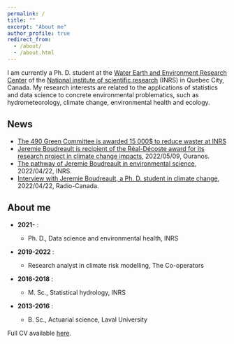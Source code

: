 ```yaml
---
permalink: /
title: ""
excerpt: "About me"
author_profile: true
redirect_from: 
  - /about/
  - /about.html
---
```


I am currently a Ph. D. student at the [Water Earth and Environment Research Center](https://inrs.ca/en/inrs/research-centres/eau-terre-environnement-research-centre/) of the [National institute of scientific research](https://inrs.ca/en/) (INRS) in Quebec City, Canada. My research interests are related to the applications of statistics and data science to concrete environmental problematics, such as hydrometeorology, climate change, environmental health and ecology.

News
----------

* [The 490 Green Committee is awarded 15 000$ to reduce waster at INRS](https://inrs.ca/actualites/un-avenir-vert-ancre-dans-sa-communaute/)
* [Jeremie Boudreault is recipient of the Réal-Décoste award for its research project in climate change impacts](https://www.ouranos.ca/felicitations-au-recipiendaire-du-prix-real-decoste-2022/), 2022/05/09, Ouranos.
* [The pathway of Jeremie Boudreault in environmental science](https://inrs.ca/actualites/ma-recherche-en-serie-la-passion-pour-lenvironnement-de-jeremie-boudreault-de-la-maitrise-au-doctorat/), 2022/04/22, INRS.
* [Interview with Jeremie Boudreault, a Ph. D. student in climate change](https://ici.radio-canada.ca/ohdio/premiere/emissions/place-publique/episodes/622784/rattrapage-du-vendredi-22-avril-2022/8?fbclid=IwAR3RnzZaGAJ6dpHQw4YDKKyxn9wqVtviFJphlqIKjWB8S76jWbW0nJhrA38), 2022/04/22, Radio-Canada.


About me
----------

* **2021-** :
  * Ph. D., Data science and environmental health, INRS

* **2019-2022** : 
  * Research analyst in climate risk modelling, The Co-operators

* **2016-2018** :  
  * M. Sc., Statistical hydrology, INRS

* **2013-2016** : 
  * B. Sc., Actuarial science, Laval University

Full CV available [here](https://jeremieboudreault.github.io/cv/).